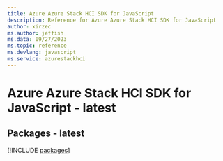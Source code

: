 ```yaml
---
title: Azure Azure Stack HCI SDK for JavaScript
description: Reference for Azure Azure Stack HCI SDK for JavaScript
author: xirzec
ms.author: jeffish
ms.data: 09/27/2023
ms.topic: reference
ms.devlang: javascript
ms.service: azurestackhci
---
```

# Azure Azure Stack HCI SDK for JavaScript - latest
## Packages - latest
[!INCLUDE [packages](azure-stack-hci-index.md)]